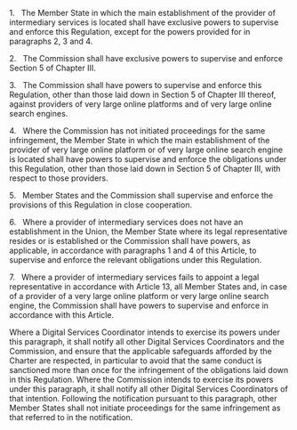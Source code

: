 1.   The Member State in which the main establishment of the provider of intermediary services is located shall have exclusive powers to supervise and enforce this Regulation, except for the powers provided for in paragraphs 2, 3 and 4.

2.   The Commission shall have exclusive powers to supervise and enforce Section 5 of Chapter III.

3.   The Commission shall have powers to supervise and enforce this Regulation, other than those laid down in Section 5 of Chapter III thereof, against providers of very large online platforms and of very large online search engines.

4.   Where the Commission has not initiated proceedings for the same infringement, the Member State in which the main establishment of the provider of very large online platform or of very large online search engine is located shall have powers to supervise and enforce the obligations under this Regulation, other than those laid down in Section 5 of Chapter III, with respect to those providers.

5.   Member States and the Commission shall supervise and enforce the provisions of this Regulation in close cooperation.

6.   Where a provider of intermediary services does not have an establishment in the Union, the Member State where its legal representative resides or is established or the Commission shall have powers, as applicable, in accordance with paragraphs 1 and 4 of this Article, to supervise and enforce the relevant obligations under this Regulation.

7.   Where a provider of intermediary services fails to appoint a legal representative in accordance with Article 13, all Member States and, in case of a provider of a very large online platform or very large online search engine, the Commission shall have powers to supervise and enforce in accordance with this Article.

Where a Digital Services Coordinator intends to exercise its powers under this paragraph, it shall notify all other Digital Services Coordinators and the Commission, and ensure that the applicable safeguards afforded by the Charter are respected, in particular to avoid that the same conduct is sanctioned more than once for the infringement of the obligations laid down in this Regulation. Where the Commission intends to exercise its powers under this paragraph, it shall notify all other Digital Services Coordinators of that intention. Following the notification pursuant to this paragraph, other Member States shall not initiate proceedings for the same infringement as that referred to in the notification.